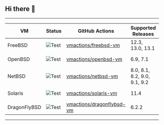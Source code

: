 ## Hi there 👋

---------------------------------------------------------------------------------------------------------------------------------------------------------------------------------------------------------------------------------------------------
| VM      |      Status          |  GitHub Actions                                |                                           Supported Releases                                        |        Debug Shell              |   Builder  
|---------|----------------------|------------------------------------------------|-------------------------------------------------------------|------------------------|-------------------------------------------------------------------------
| FreeBSD | ![Test](https://github.com/vmactions/freebsd-vm/workflows/Test/badge.svg) | [vmactions/freebsd-vm](https://github.com/vmactions/freebsd-vm) |  12.3, 13.0, 13.1 |[shell-freebsd](https://github.com/vmactions/shell-freebsd) | [freebsd-builder](https://github.com/vmactions/freebsd-builder)  |
| OpenBSD |  ![Test](https://github.com/vmactions/openbsd-vm/workflows/Test/badge.svg) | [vmactions/openbsd-vm](https://github.com/vmactions/openbsd-vm) |  6.9, 7.1 | [shell-openbsd](https://github.com/vmactions/shell-openbsd) | [openbsd-builder](https://github.com/vmactions/openbsd-builder)  |
| NetBSD  | ![Test](https://github.com/vmactions/netbsd-vm/workflows/Test/badge.svg) | [vmactions/netbsd-vm](https://github.com/vmactions/netbsd-vm)  |  8.0, 8.1, 8.2, 9.0, 9.1, 9.2 |[shell-netbsd](https://github.com/vmactions/shell-netbsd)   | [netbsd-builder](https://github.com/vmactions/netbsd-builder)  |
| Solaris | ![Test](https://github.com/vmactions/solaris-vm/workflows/Test/badge.svg) | [vmactions/solaris-vm](https://github.com/vmactions/solaris-vm)|  11.4 | [shell-solaris](https://github.com/vmactions/shell-solaris) | [solaris-builder](https://github.com/vmactions/solaris-builder)  |
| DragonFlyBSD | ![Test](https://github.com/vmactions/dragonflybsd-vm/workflows/Test/badge.svg) | [vmactions/dragonflybsd-vm](https://github.com/vmactions/dragonflybsd-vm)|  6.2.2 | [shell-dragonflybsd](https://github.com/vmactions/shell-dragonflybsd) | [dragonflybsd-builder](https://github.com/vmactions/dragonflybsd-builder)  |
-------------------------------------------------------------------------------------------------------------------------------------------------------------------








